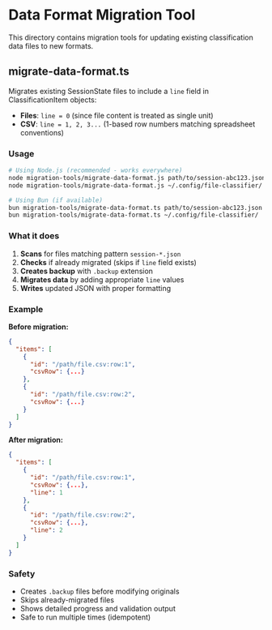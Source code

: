 # Data Format Migration Tool

This directory contains migration tools for updating existing classification data files to new formats.

## migrate-data-format.ts

Migrates existing SessionState files to include a `line` field in ClassificationItem objects:

- **Files**: `line = 0` (since file content is treated as single unit)
- **CSV**: `line = 1, 2, 3...` (1-based row numbers matching spreadsheet conventions)

### Usage

```bash
# Using Node.js (recommended - works everywhere)
node migration-tools/migrate-data-format.js path/to/session-abc123.json
node migration-tools/migrate-data-format.js ~/.config/file-classifier/

# Using Bun (if available)
bun migration-tools/migrate-data-format.ts path/to/session-abc123.json
bun migration-tools/migrate-data-format.ts ~/.config/file-classifier/
```

### What it does

1. **Scans** for files matching pattern `session-*.json`
2. **Checks** if already migrated (skips if `line` field exists)
3. **Creates backup** with `.backup` extension
4. **Migrates data** by adding appropriate `line` values
5. **Writes** updated JSON with proper formatting

### Example

**Before migration:**
```json
{
  "items": [
    {
      "id": "/path/file.csv:row:1",
      "csvRow": {...}
    },
    {
      "id": "/path/file.csv:row:2",
      "csvRow": {...}
    }
  ]
}
```

**After migration:**
```json
{
  "items": [
    {
      "id": "/path/file.csv:row:1",
      "csvRow": {...},
      "line": 1
    },
    {
      "id": "/path/file.csv:row:2",
      "csvRow": {...},
      "line": 2
    }
  ]
}
```

### Safety

- Creates `.backup` files before modifying originals
- Skips already-migrated files
- Shows detailed progress and validation output
- Safe to run multiple times (idempotent)